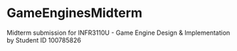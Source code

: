 # GameEnginesMidterm
Midterm submission for INFR3110U - Game Engine Design &amp; Implementation by Student ID 100785826
